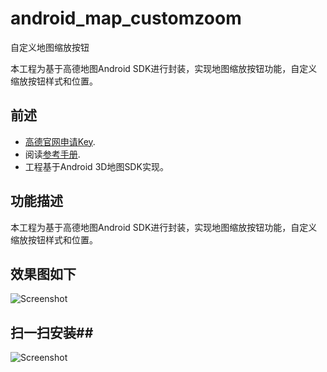 # android_map_customzoom
自定义地图缩放按钮

本工程为基于高德地图Android SDK进行封装，实现地图缩放按钮功能，自定义缩放按钮样式和位置。
## 前述 ##
- [高德官网申请Key](http://lbs.amap.com/dev/#/).
- 阅读[参考手册](http://a.amap.com/lbs/static/unzip/Android_Map_Doc/index.html).
- 工程基于Android 3D地图SDK实现。

## 功能描述 ##
本工程为基于高德地图Android SDK进行封装，实现地图缩放按钮功能，自定义缩放按钮样式和位置。

## 效果图如下 ##

![Screenshot](https://raw.githubusercontent.com/amap-demo/android_map_customzoom/master/APK/picture.jpg)
             
## 扫一扫安装##
![Screenshot]( https://raw.githubusercontent.com/amap-demo/android_map_customzoom/master/APK/download.png)  
